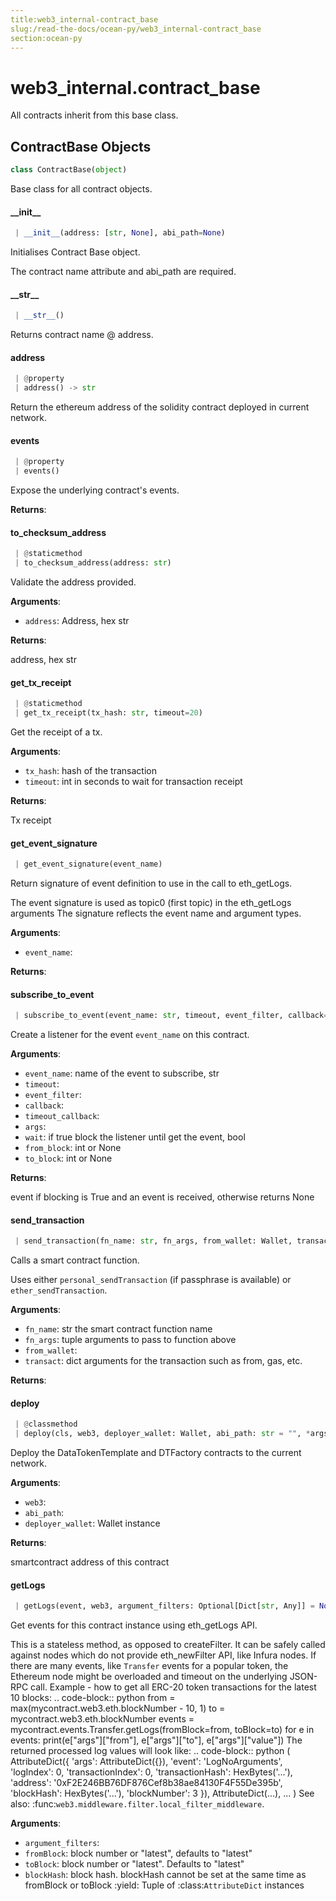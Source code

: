 ```yaml
---
title:web3_internal-contract_base
slug:/read-the-docs/ocean-py/web3_internal-contract_base
section:ocean-py
---
```

<a name="web3_internal.contract_base"></a>
# web3\_internal.contract\_base

All contracts inherit from this base class.

<a name="web3_internal.contract_base.ContractBase"></a>
## ContractBase Objects

```python
class ContractBase(object)
```

Base class for all contract objects.

<a name="web3_internal.contract_base.ContractBase.__init__"></a>
#### \_\_init\_\_

```python
 | __init__(address: [str, None], abi_path=None)
```

Initialises Contract Base object.

The contract name attribute and abi_path are required.

<a name="web3_internal.contract_base.ContractBase.__str__"></a>
#### \_\_str\_\_

```python
 | __str__()
```

Returns contract name @ address.

<a name="web3_internal.contract_base.ContractBase.address"></a>
#### address

```python
 | @property
 | address() -> str
```

Return the ethereum address of the solidity contract deployed in current network.

<a name="web3_internal.contract_base.ContractBase.events"></a>
#### events

```python
 | @property
 | events()
```

Expose the underlying contract's events.

**Returns**:



<a name="web3_internal.contract_base.ContractBase.to_checksum_address"></a>
#### to\_checksum\_address

```python
 | @staticmethod
 | to_checksum_address(address: str)
```

Validate the address provided.

**Arguments**:

- `address`: Address, hex str

**Returns**:

address, hex str

<a name="web3_internal.contract_base.ContractBase.get_tx_receipt"></a>
#### get\_tx\_receipt

```python
 | @staticmethod
 | get_tx_receipt(tx_hash: str, timeout=20)
```

Get the receipt of a tx.

**Arguments**:

- `tx_hash`: hash of the transaction
- `timeout`: int in seconds to wait for transaction receipt

**Returns**:

Tx receipt

<a name="web3_internal.contract_base.ContractBase.get_event_signature"></a>
#### get\_event\_signature

```python
 | get_event_signature(event_name)
```

Return signature of event definition to use in the call to eth_getLogs.

The event signature is used as topic0 (first topic) in the eth_getLogs arguments
The signature reflects the event name and argument types.

**Arguments**:

- `event_name`: 

**Returns**:



<a name="web3_internal.contract_base.ContractBase.subscribe_to_event"></a>
#### subscribe\_to\_event

```python
 | subscribe_to_event(event_name: str, timeout, event_filter, callback=None, timeout_callback=None, args=None, wait=False, from_block="latest", to_block="latest")
```

Create a listener for the event `event_name` on this contract.

**Arguments**:

- `event_name`: name of the event to subscribe, str
- `timeout`: 
- `event_filter`: 
- `callback`: 
- `timeout_callback`: 
- `args`: 
- `wait`: if true block the listener until get the event, bool
- `from_block`: int or None
- `to_block`: int or None

**Returns**:

event if blocking is True and an event is received, otherwise returns None

<a name="web3_internal.contract_base.ContractBase.send_transaction"></a>
#### send\_transaction

```python
 | send_transaction(fn_name: str, fn_args, from_wallet: Wallet, transact: dict = None) -> str
```

Calls a smart contract function.

Uses either `personal_sendTransaction` (if passphrase is available) or `ether_sendTransaction`.

**Arguments**:

- `fn_name`: str the smart contract function name
- `fn_args`: tuple arguments to pass to function above
- `from_wallet`: 
- `transact`: dict arguments for the transaction such as from, gas, etc.

**Returns**:



<a name="web3_internal.contract_base.ContractBase.deploy"></a>
#### deploy

```python
 | @classmethod
 | deploy(cls, web3, deployer_wallet: Wallet, abi_path: str = "", *args)
```

Deploy the DataTokenTemplate and DTFactory contracts to the current network.

**Arguments**:

- `web3`: 
- `abi_path`: 
- `deployer_wallet`: Wallet instance

**Returns**:

smartcontract address of this contract

<a name="web3_internal.contract_base.ContractBase.getLogs"></a>
#### getLogs

```python
 | getLogs(event, web3, argument_filters: Optional[Dict[str, Any]] = None, fromBlock: Optional[BlockIdentifier] = None, toBlock: Optional[BlockIdentifier] = None, blockHash: Optional[HexBytes] = None)
```

Get events for this contract instance using eth_getLogs API.

This is a stateless method, as opposed to createFilter.
It can be safely called against nodes which do not provide
eth_newFilter API, like Infura nodes.
If there are many events,
like ``Transfer`` events for a popular token,
the Ethereum node might be overloaded and timeout
on the underlying JSON-RPC call.
Example - how to get all ERC-20 token transactions
for the latest 10 blocks:
.. code-block:: python
from = max(mycontract.web3.eth.blockNumber - 10, 1)
to = mycontract.web3.eth.blockNumber
events = mycontract.events.Transfer.getLogs(fromBlock=from, toBlock=to)
for e in events:
print(e["args"]["from"],
e["args"]["to"],
e["args"]["value"])
The returned processed log values will look like:
.. code-block:: python
(
AttributeDict({
'args': AttributeDict({}),
'event': 'LogNoArguments',
'logIndex': 0,
'transactionIndex': 0,
'transactionHash': HexBytes('...'),
'address': '0xF2E246BB76DF876Cef8b38ae84130F4F55De395b',
'blockHash': HexBytes('...'),
'blockNumber': 3
}),
AttributeDict(...),
...
)
See also: :func:`web3.middleware.filter.local_filter_middleware`.

**Arguments**:

- `argument_filters`: 
- `fromBlock`: block number or "latest", defaults to "latest"
- `toBlock`: block number or "latest". Defaults to "latest"
- `blockHash`: block hash. blockHash cannot be set at the
same time as fromBlock or toBlock
:yield: Tuple of :class:`AttributeDict` instances


